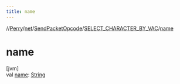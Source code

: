 ```yaml
---
title: name
---
```

//[Perry](../../../../index.html)/[net](../../index.html)/[SendPacketOpcode](../index.html)/[SELECT_CHARACTER_BY_VAC](index.html)/[name](name.html)



# name



[jvm]\
val [name](name.html): [String](https://kotlinlang.org/api/latest/jvm/stdlib/kotlin/-string/index.html)





